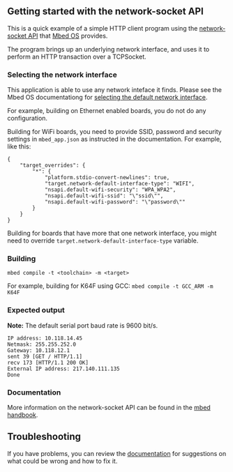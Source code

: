 ## Getting started with the network-socket API

This is a quick example of a simple HTTP client program using the
[network-socket API](https://os.mbed.com/docs/latest/reference/network-socket.html) that [Mbed OS](https://github.com/ARMmbed/mbed-os) provides.

The program brings up an underlying network interface, and uses it to perform an HTTP
transaction over a TCPSocket.

### Selecting the network interface

This application is able to use any network inteface it finds. Please see the Mbed OS documentationg for [selecting the default network interface](https://os.mbed.com/docs/v5.10/apis/network-interfaces.html).

For example, building on Ethernet enabled boards, you do not do any configuration.

Building for WiFi boards, you need to provide SSID, password and security settings in `mbed_app.json` as instructed in the documentation. For example, like this:

```
{
    "target_overrides": {
        "*": {
            "platform.stdio-convert-newlines": true,
            "target.network-default-interface-type": "WIFI",
            "nsapi.default-wifi-security": "WPA_WPA2",
            "nsapi.default-wifi-ssid": "\"ssid\"",
            "nsapi.default-wifi-password": "\"password\""
        }
    }
}
```

Building for boards that have more that one network interface, you might need to override `target.network-default-interface-type` variable.

### Building

```
mbed compile -t <toolchain> -m <target>
```

For example, building for K64F using GCC: `mbed compile -t GCC_ARM -m K64F`

### Expected output ###

**Note:** The default serial port baud rate is 9600 bit/s.

```
IP address: 10.118.14.45
Netmask: 255.255.252.0
Gateway: 10.118.12.1
sent 39 [GET / HTTP/1.1]
recv 173 [HTTP/1.1 200 OK]
External IP address: 217.140.111.135
Done
```

### Documentation ###

More information on the network-socket API can be found in the [mbed handbook](https://docs.mbed.com/docs/mbed-os-api-reference/en/latest/APIs/communication/network_sockets/).

## Troubleshooting

If you have problems, you can review the [documentation](https://os.mbed.com/docs/latest/tutorials/debugging.html) for suggestions on what could be wrong and how to fix it.
